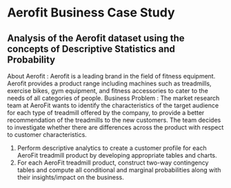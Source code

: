# Aerofit Business Case Study
## Analysis of the Aerofit dataset using the concepts of Descriptive Statistics and Probability
About Aerofit :
Aerofit is a leading brand in the field of fitness equipment. Aerofit provides a product range including machines such as treadmills, exercise bikes, gym equipment, and fitness accessories to cater to the needs of all categories of people.
Business Problem :
The market research team at AeroFit wants to identify the characteristics of the target audience for each type of treadmill offered by the company, to provide a better recommendation of the treadmills to the new customers. The team decides to investigate whether there are differences across the product with respect to customer characteristics.
  1.	Perform descriptive analytics to create a customer profile for each AeroFit treadmill product by developing appropriate tables and charts.
  2.	For each AeroFit treadmill product, construct two-way contingency tables and compute all conditional and marginal probabilities along with their insights/impact on the business.
